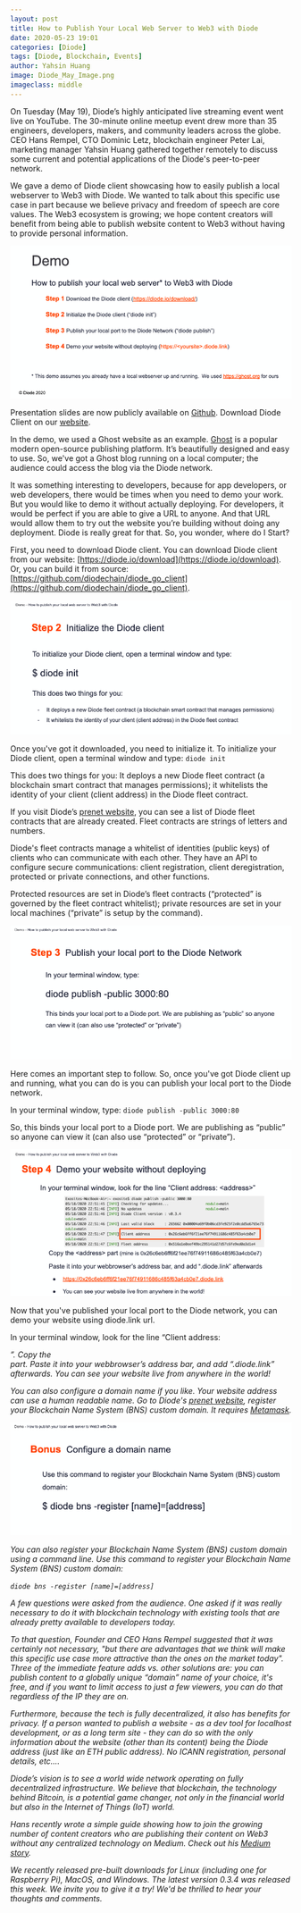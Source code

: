 ```yaml
---
layout: post
title: How to Publish Your Local Web Server to Web3 with Diode
date: 2020-05-23 19:01
categories: [Diode]
tags: [Diode, Blockchain, Events]
author: Yahsin Huang
image: Diode_May_Image.png
imageclass: middle
---
```


On Tuesday (May 19), Diode’s highly anticipated live streaming event went live on YouTube. The 30-minute online meetup event drew more than 35 engineers, developers, makers, and community leaders across the globe. CEO Hans Rempel, CTO Dominic Letz, blockchain engineer Peter Lai, marketing manager Yahsin Huang gathered together remotely to discuss some current and potential applications of the Diode's peer-to-peer network. 

We gave a demo of Diode client showcasing how to easily publish a local webserver to Web3 with Diode. We wanted to talk about this specific use case in part because we believe privacy and freedom of speech are core values. The Web3 ecosystem is growing; we hope content creators will benefit from being able to publish website content to Web3 without having to provide personal information.


![alt_text](images/blog/Diode_May_Event_Demo_Steps.png "image_tooltip")


Presentation slides are now publicly available on [Github](https://github.com/diodechain/presentations/blob/master/Diode_Online_Event_May_2020/Diode%20Tuesday%20Online%20Event_%20Publish%20Your%20Local%20Web%20Server%20to%20Web3%20with%20Diode%20May%2019%202020.pdf). Download Diode Client on our [website](https://diode.io/download/).


In the demo, we used a Ghost website as an example. [Ghost](https://ghost.org/) is a popular modern open-source publishing platform. It’s beautifully designed and easy to use. So, we've got a Ghost blog running on a local computer; the audience could access the blog via the Diode network. 

It was something interesting to developers, because for app developers, or web developers, there would be times when you need to demo your work. But you would like to demo it without actually deploying. For developers, it would be perfect if you are able to give a URL to anyone. And that URL would allow them to try out the website you’re building without doing any deployment. Diode is really great for that. So, you wonder, where do I Start?

First, you need to download Diode client. You can download Diode client from our website: [https://diode.io/download](https://diode.io/download). Or, you can build it from source: [https://github.com/diodechain/diode_go_client](https://github.com/diodechain/diode_go_client).


![alt_text](images/blog/Diode_May_Event_Demo_Step2.png "image_tooltip")


Once you've got it downloaded, you need to initialize it. To initialize your Diode client, open a terminal window and type: `diode init`

This does two things for you: It deploys a new Diode fleet contract (a blockchain smart contract that manages permissions); it whitelists the identity of your client (client address) in the Diode fleet contract.

If you visit Diode’s [prenet website](https://diode.io/prenet/), you can see a list of Diode fleet contracts that are already created. Fleet contracts are strings of letters and numbers. 

Diode's fleet contracts manage a whitelist of identities (public keys) of clients who can communicate with each other. They have an API to configure secure communications: client registration, client deregistration, protected or private connections, and other functions. 

Protected resources are set in Diode’s fleet contracts (“protected” is governed by the fleet contract whitelist); private resources are set in your local machines (“private” is setup by the command).


![alt_text](images/blog/Diode_May_Event_Demo_Step3.png "image_tooltip")

Here comes an important step to follow. So, once you've got Diode client up and running, what you can do is you can publish your local port to the Diode network. 

In your terminal window, type: `diode publish -public 3000:80`  

So, this binds your local port to a Diode port. We are publishing as “public” so anyone can view it (can also use “protected” or “private”).


![alt_text](images/blog/Diode_May_Event_Demo_Step4.png "image_tooltip")

Now that you've published your local port to the Diode network, you can demo your website using diode.link url.

In your terminal window, look for the line “Client address: <address>”. Copy the <address> part. Paste it into your webbrowser’s address bar, and add “.diode.link” afterwards. You can see your website live from anywhere in the world!

You can also configure a domain name if you like. Your website address can use a human readable name. Go to Diode's [prenet website](https://diode.io/prenet/#/dns), register your Blockchain Name System (BNS) custom domain. It requires [Metamask](https://metamask.io/).

![alt_text](images/blog/Diode_May_Event_bns.png "image_tooltip")

You can also register your Blockchain Name System (BNS) custom domain using a command line. Use this command to register your Blockchain Name System (BNS) custom domain:


`diode bns -register [name]=[address]`


A few questions were asked from the audience. One asked if it was really necessary to do it with blockchain technology with existing tools that are already pretty available to developers today. 

To that question, Founder and CEO Hans Rempel suggested that it was certainly not necessary, "but there are advantages that we think will make this specific use case more attractive than the ones on the market today". Three of the immediate feature adds vs. other solutions are: you can publish content to a globally unique “domain” name of your choice, it's free, and if you want to limit access to just a few viewers, you can do that regardless of the IP they are on. 

Furthermore, because the tech is fully decentralized, it also has benefits for privacy. If a person wanted to publish a website - as a dev tool for localhost development, or as a long term site - they can do so with the only information about the website (other than its content) being the Diode address (just like an ETH public address).  No ICANN registration, personal details, etc….

Diode’s vision is to see a world wide network operating on fully decentralized infrastructure. We believe that blockchain, the technology behind Bitcoin, is a potential game changer, not only in the financial world but also in the Internet of Things (IoT) world. 

Hans recently wrote a simple guide showing how to join the growing number of content creators who are publishing their content on Web3 without any centralized technology on Medium. Check out his [Medium story](https://medium.com/@hansr77/publish-your-localhost-website-to-the-internet-without-centralized-tech-16ea9e15f8ba). 

We recently released pre-built downloads for Linux (including one for Raspberry Pi), MacOS, and Windows. The latest version 0.3.4 was released this week. We invite you to give it a try! We'd be thrilled to hear your thoughts and comments.








